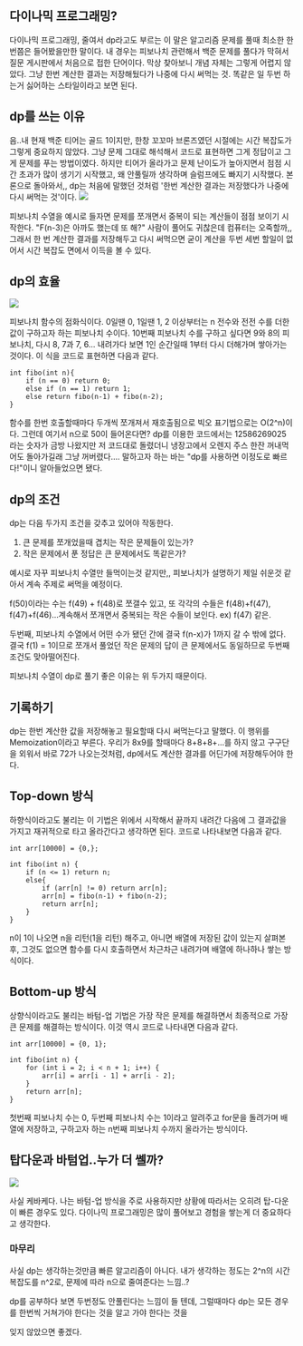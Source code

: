 ## 다이나믹 프로그래밍?
다이나믹 프로그래밍, 줄여서 dp라고도 부르는 이 말은 알고리즘 문제를 풀때 최소한 한번쯤은 들어봤을만한 말이다. 내 경우는 피보나치 관련해서 백준 문제를 풀다가 막혀서 질문 게시판에서 처음으로 접한 단어이다. 막상 찾아보니 개념 자체는 그렇게 어렵지 않았다. 그냥 한번 계산한 결과는 저장해뒀다가 나중에 다시 써먹는 것. 똑같은 일 두번 하는거 싫어하는 스타일이라고 보면 된다.

## dp를 쓰는 이유
음..내 현재 백준 티어는 골드 1이지만, 한창 꼬꼬마 브론즈였던 시절에는 시간 복잡도가 그렇게 중요하지 않았다. 그냥 문제 그대로 해석해서 코드로 표현하면 그게 정답이고 그게 문제를 푸는 방법이였다. 하지만 티어가 올라가고 문제 난이도가 높아지면서 점점 시간 초과가 많이 생기기 시작했고, 왜 안풀릴까 생각하며 슬럼프에도 빠지기 시작했다. 본론으로 돌아와서,, dp는 처음에 말했던 것처럼 '한번 계산한 결과는 저장했다가 나중에 다시 써먹는 것'이다.
<img src = "https://velog.velcdn.com/images/yoochanhong/post/dae27e97-a6ec-4b19-be0f-10a22cc8836b/image.jpeg"/>

피보나치 수열을 예시로 들자면 문제를 쪼개면서 중복이 되는 계산들이 점점 보이기 시작한다. "F(n-3)은 아까도 했는데 또 해?" 사람이 풀어도 귀찮은데 컴퓨터는 오죽할까,, 그래서 한 번 계산한 결과를 저장해두고 다시 써먹으면 굳이 계산을 두번 세번 할일이 없어서 시간 복잡도 면에서 이득을 볼 수 있다.

## dp의 효율
<img src = "https://velog.velcdn.com/images/yoochanhong/post/55542829-bb9b-4c78-aba1-ebbfa6e57974/image.png"/>

피보나치 함수의 점화식이다. 0일땐 0, 1일땐 1, 2 이상부터는 n 전수와 전전 수를 더한 값이 구하고자 하는 피보나치 수이다. 10번째 피보나치 수를 구하고 싶다면 9와 8의 피보나치, 다시 8, 7과 7, 6... 내려가다 보면 1인 순간일때 1부터 다시 더해가며 쌓아가는 것이다. 이 식을 코드로 표현하면 다음과 같다.

```
int fibo(int n){
	if (n == 0) return 0;
    else if (n == 1) return 1;
    else return fibo(n-1) + fibo(n-2);
}
```
함수를 한번 호출할때마다 두개씩 쪼개져서 재호출됨으로 빅오 표기법으로는 O(2^n)이다. 그런데 여기서 n으로 50이 들어온다면?
dp를 이용한 코드에서는 12586269025 라는 숫자가 금방 나왔지만 저 코드대로 돌렸더니 냉장고에서 오렌지 주스 한잔 꺼내먹어도 돌아가길래 그냥 꺼버렸다....
말하고자 하는 바는 "dp를 사용하면 이정도로 빠르다!"이니 알아들었으면 됐다.

## dp의 조건
dp는 다음 두가지 조건을 갖추고 있어야 작동한다.
1. 큰 문제를 쪼개었을때 겹치는 작은 문제들이 있는가?
2. 작은 문제에서 푼 정답은 큰 문제에서도 똑같은가?

예시로 자꾸 피보나치 수열만 들먹이는것 같지만,, 피보나치가 설명하기 제일 쉬운것 같아서 계속 주제로 써먹을 예정이다.

f(50)이라는 수는 f(49) + f(48)로 쪼갤수 있고, 또 각각의 수들은 f(48)+f(47), f(47)+f(46)...계속해서 쪼개면서 중복되는 작은 수들이 보인다. ex) f(47)	 같은.

두번째, 피보나치 수열에서 어떤 수가 됐던 간에 결국 f(n-x)가 1까지 갈 수 밖에 없다. 결국 f(1) = 1이므로 쪼개서 풀었던 작은 문제의 답이 큰 문제에서도 동일하므로 두번째 조건도 맞아떨어진다.

피보나치 수열이 dp로 풀기 좋은 이유는 위 두가지 때문이다.

## 기록하기
dp는 한번 계산한 값을 저장해놓고 필요할때 다시 써먹는다고 말했다. 이 행위를 Memoization이라고 부른다. 우리가 8x9를 할때마다 8+8+8+...를 하지 않고 구구단을 외워서 바로 72가 나오는것처럼, dp에서도 계산한 결과를 어딘가에 저장해두어야 한다.

## Top-down 방식
하향식이라고도 불리는 이 기법은 위에서 시작해서 끝까지 내려간 다음에 그 결과값을 가지고 재귀적으로 타고 올라간다고 생각하면 된다.
코드로 나타내보면 다음과 같다.
```
int arr[10000] = {0,};

int fibo(int n) {
    if (n <= 1) return n;
    else{
        if (arr[n] != 0) return arr[n];
        arr[n] = fibo(n-1) + fibo(n-2); 
        return arr[n];
    }
}
```
n이 1이 나오면 n을 리턴(1을 리턴) 해주고, 아니면 배열에 저장된 값이 있는지 살펴본 후, 그것도 없으면 함수를 다시 호출하면서 차근차근 내려가며 배열에 하나하나 쌓는 방식이다. 

## Bottom-up 방식
상향식이라고도 불리는 바텀-업 기법은 가장 작은 문제를 해결하면서 최종적으로 가장 큰 문제를 해결하는 방식이다. 이것 역시 코드로 나타내면 다음과 같다.
```
int arr[10000] = {0, 1};

int fibo(int n) {
    for (int i = 2; i < n + 1; i++) {
        arr[i] = arr[i - 1] + arr[i - 2];
    }
    return arr[n];
}
```
첫번째 피보나치 수는 0, 두번째 피보나치 수는 1이라고 알려주고 for문을 돌려가며 배열에 저장하고, 구하고자 하는 n번째 피보나치 수까지 올라가는 방식이다.


## 탑다운과 바텀업..누가 더 쎌까?
<img src = "https://velog.velcdn.com/images/yoochanhong/post/aa2b8d00-c113-4cc5-80aa-2a1713fa286a/image.png"/>

사실 케바케다. 나는 바텀-업 방식을 주로 사용하지만 상황에 따라서는 오히려 탑-다운이 빠른 경우도 있다. 다이나믹 프로그래밍은 많이 풀어보고 경험을 쌓는게 더 중요하다고 생각한다.


### 마무리
사실 dp는 생각하는것만큼 빠른 알고리즘이 아니다. 내가 생각하는 정도는 2^n의 시간복잡도를 n^2로, 문제에 따라 n으로 줄여준다는 느낌..?

dp를 공부하다 보면 두번정도 안풀린다는 느낌이 들 텐데,  그럴때마다 dp는 모든 경우를 한번씩 거쳐가야 한다는 것을 알고 가야 한다는 것을

잊지 않았으면 좋겠다.
